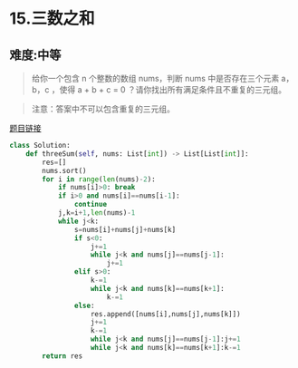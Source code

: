 # 15.三数之和 

## 难度:中等
> 给你一个包含 n 个整数的数组 nums，判断 nums 中是否存在三个元素 a，b，c ，使得 a + b + c = 0 ？请你找出所有满足条件且不重复的三元组。

> 注意：答案中不可以包含重复的三元组。

[题目链接](https://leetcode-cn.com/problems/3sum/)

```python
class Solution:
    def threeSum(self, nums: List[int]) -> List[List[int]]:
        res=[]
        nums.sort()
        for i in range(len(nums)-2):
            if nums[i]>0: break  
            if i>0 and nums[i]==nums[i-1]:
                continue 
            j,k=i+1,len(nums)-1 
            while j<k:
                s=nums[i]+nums[j]+nums[k]
                if s<0: 
                    j+=1
                    while j<k and nums[j]==nums[j-1]:
                        j+=1 
                elif s>0:
                    k-=1
                    while j<k and nums[k]==nums[k+1]:
                        k-=1
                else:
                    res.append([nums[i],nums[j],nums[k]])
                    j+=1
                    k-=1 
                    while j<k and nums[j]==nums[j-1]:j+=1
                    while j<k and nums[k]==nums[k+1]:k-=1
        return res
```
